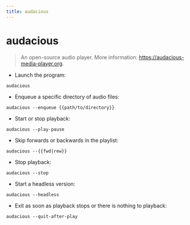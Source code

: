 ```yaml
---
title: audacious
---
```

# audacious

> An open-source audio player.
> More information: <https://audacious-media-player.org>.

- Launch the program:

`audacious`

- Enqueue a specific directory of audio files:

`audacious --enqueue {{path/to/directory}}`

- Start or stop playback:

`audacious --play-pause`

- Skip forwards or backwards in the playlist:

`audacious --{{fwd|rew}}`

- Stop playback:

`audacious --stop`

- Start a headless version:

`audacious --headless`

- Exit as soon as playback stops or there is nothing to playback:

`audacious --quit-after-play`

